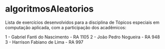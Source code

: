 # algoritmosAleatorios
Lista de exercícios desenvolvidos para a disciplina de Tópicos especiais em computação aplicada, com a participação dos acadêmicos:

1 - Gabriel Fanti do Nascimento - RA 1105
2 - João Pedro Nogueira - RA 948
3 - Harrison Fabiano de Lima - RA 997
